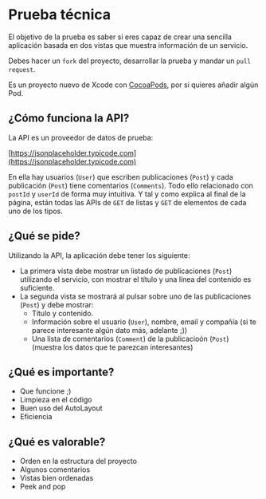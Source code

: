 # Prueba técnica

El objetivo de la prueba es saber si eres capaz de crear una sencilla aplicación basada en dos vistas que muestra información de un servicio.

Debes hacer un `fork` del proyecto, desarrollar la prueba y mandar un `pull request`. 

Es un proyecto nuevo de Xcode con [CocoaPods](https://cocoapods.org/), por si quieres añadir algún Pod.
  
## ¿Cómo funciona la API?
La API es un proveedor de datos de prueba:

[https://jsonplaceholder.typicode.com](https://jsonplaceholder.typicode.com)

En ella hay usuarios (`User`) que escriben publicaciones (`Post`) y cada publicación (`Post`) tiene comentarios (`Comments`). Todo ello relacionado con `postId` y `userId` de forma muy intuitiva. Y tal y como explica al final de la página, están todas las APIs de `GET` de listas y `GET` de elementos de cada uno de los tipos.

## ¿Qué se pide?
Utilizando la API, la aplicación debe tener los siguiente:
- La primera vista debe mostrar un listado de publicaciones (`Post`) utilizando el servicio, con mostrar el título y una línea del contenido es suficiente.
- La segunda vista se mostrará al pulsar sobre uno de las publicaciones (`Post`) y debe mostrar:
  - Título y contenido.
  - Información sobre el usuario (`User`), nombre, email y compañía (si te parece interesante algún dato más, adelante ;))
  - Una lista de comentarios (`Comment`) de la publicacioón (`Post`) (muestra los datos que te parezcan interesantes)

## ¿Qué es importante?
- Que funcione ;)
- Limpieza en el código
- Buen uso del AutoLayout
- Eficiencia

## ¿Qué es valorable?
- Orden en la estructura del proyecto
- Algunos comentarios
- Vistas bien ordenadas
- Peek and pop
